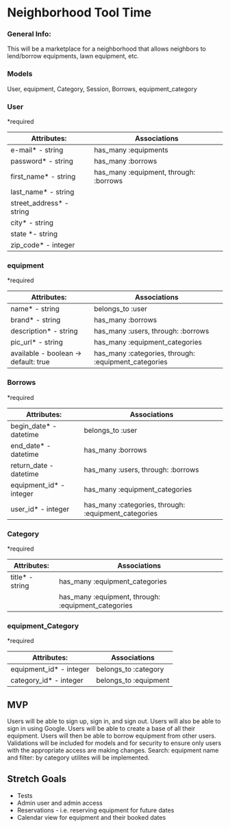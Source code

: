 # Neighborhood Tool Time

### General Info:

This will be a marketplace for a neighborhood that allows neighbors to lend/borrow equipments, lawn equipment, etc.

### Models

User, equipment, Category, Session, Borrows, equipment_category

### User

\*required

| **Attributes:**           | **Associations**                       |
| ------------------------- | -------------------------------------- |
| e-mail\* - string         | has_many :equipments                   |
| password\* - string       | has_many :borrows                      |
| first_name\* - string     | has_many :equipment, through: :borrows |
| last_name\* - string      |                                        |
| street_address\* - string |                                        |
| city\* - string           |                                        |
| state \*- string          |                                        |
| zip_code\* - integer      |                                        |

### equipment

\*required

| **Attributes:**                      | **Associations**                                     |
| ------------------------------------ | ---------------------------------------------------- |
| name\* - string                      | belongs_to :user                                     |
| brand\* - string                     | has_many :borrows                                    |
| description\* - string               | has_many :users, through: :borrows                   |
| pic_url\* - string                   | has_many :equipment_categories                       |
| available - boolean -> default: true | has_many :categories, through: :equipment_categories |

### Borrows

\*required

| **Attributes:**          | **Associations**                                     |
| ------------------------ | ---------------------------------------------------- |
| begin_date\* - datetime  | belongs_to :user                                     |
| end_date\* - datetime    | has_many :borrows                                    |
| return_date - datetime   | has_many :users, through: :borrows                   |
| equipment_id\* - integer | has_many :equipment_categories                       |
| user_id\* - integer      | has_many :categories, through: :equipment_categories |

### Category

\*required

| **Attributes:**  | **Associations**                                    |
| ---------------- | --------------------------------------------------- |
| title\* - string | has_many :equipment_categories                      |
|                  | has_many :equipment, through: :equipment_categories |

### equipment_Category

\*required

| **Attributes:**          | **Associations**      |
| ------------------------ | --------------------- |
| equipment_id\* - integer | belongs_to :category  |
| category_id\* - integer  | belongs_to :equipment |

## MVP

Users will be able to sign up, sign in, and sign out. Users will also be able to sign in using Google. Users will be able to create a base of all their equipment. Users will then be able to borrow equipment from other users. Validations will be included for models and for security to ensure only users with the appropriate access are making changes. Search: equipment name and filter: by category utilites will be implemented.

## Stretch Goals

- Tests
- Admin user and admin access
- Reservations - i.e. reserving equipment for future dates
- Calendar view for equipment and their booked dates
